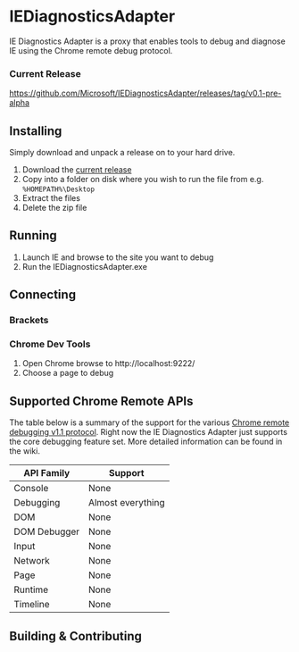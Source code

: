 # IEDiagnosticsAdapter
IE Diagnostics Adapter is a proxy that enables tools to debug and diagnose IE using the Chrome remote debug protocol.

### Current Release

https://github.com/Microsoft/IEDiagnosticsAdapter/releases/tag/v0.1-pre-alpha

## Installing
Simply download and unpack a release on to your hard drive.

1. Download the [current release](https://github.com/Microsoft/IEDiagnosticsAdapter/releases/tag/v0.1-pre-alpha)
2. Copy into a folder on disk where you wish to run the file from e.g. `%HOMEPATH%\Desktop`
3. Extract the files
4. Delete the zip file

## Running

1. Launch IE and browse to the site you want to debug 
2. Run the IEDiagnosticsAdapter.exe

## Connecting

### Brackets
<Coming soon...>

### Chrome Dev Tools

1. Open Chrome browse to http://localhost:9222/
2. Choose a page to debug

## Supported Chrome Remote APIs
The table below is a summary of the support for the various [Chrome remote debugging v1.1 protocol](https://developer.chrome.com/devtools/docs/debugger-protocol). Right now the IE Diagnostics Adapter just supports the core debugging feature set. More detailed information can be found in the wiki.  

API Family | Support
------------ | -------------
Console | None
Debugging | Almost everything
DOM | None
DOM Debugger | None
Input | None
Network | None
Page | None
Runtime | None
Timeline | None

## Building & Contributing
<Coming soon...>
